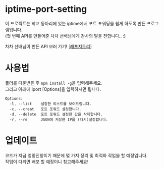 # iptime-port-setting

이 프로젝트는 학교 동아리에 있는 iptime에서 포트 포워딩을 쉽게 하도록 만든 프로그램입니다.<br>
(첫 번째 API를 만들어준 차차 선배님에게 감사의 말을 전합니다.. :)

차차 선배님이 만든 API 보러 가기!
[[레포지토리]](https://github.com/asw-dod/iptime-N104T)


# 사용법
폴더를 다운받은 후 `npm install -g`을 입력해주세요.<br>
그리고 아래에 iport [Options]을 입력하시면 됩니다.<br>
```
Options:
  -l, --list    설정한 리스트를 보여드립니다.
  -c, --creat   포트 포워드 설정합니다.
  -d, --delete  포트 포워드 설정한 값을 삭제합니다.
  -r, --re      JSON에 저장한 IP를 (다시)설정합니다.
```

# 업데이트
코드가 지금 엉망진창이기 때문에 몇 가지 정리 및 최적화 작업을 할 예정입니다. <br>
작업이 다되면 배포 할 예정이니 참고해주세요!
